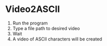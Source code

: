 # Video2ASCII

1. Run the program
2. Type a file path to desired video
3. Wait
4. A video of ASCII characters will be created

